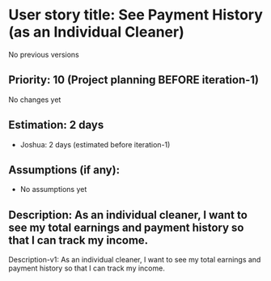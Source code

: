 # User story title: See Payment History (as an Individual Cleaner)
No previous versions

## Priority: 10 (Project planning BEFORE iteration-1)
No changes yet

## Estimation: 2 days
* Joshua: 2 days (estimated before iteration-1)

## Assumptions (if any):
* No assumptions yet

## Description: As an individual cleaner, I want to see my total earnings and payment history so that I can track my income.
Description-v1: As an individual cleaner, I want to see my total earnings and payment history so that I can track my income.